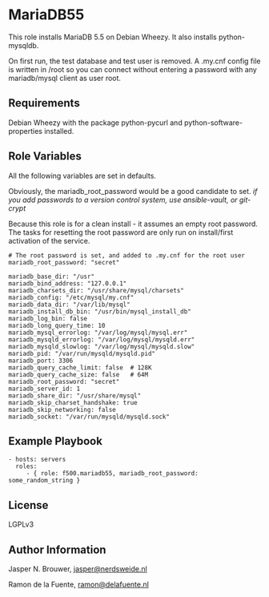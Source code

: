 MariaDB55
========

This role installs MariaDB 5.5 on Debian Wheezy.
It also installs python-mysqldb.

On first run, the test database and test user is removed.
A .my.cnf config file is written in /root so you can connect without
entering a password with any mariadb/mysql client as user root.

Requirements
------------

Debian Wheezy with the package python-pycurl and python-software-properties installed.

Role Variables
--------------

All the following variables are set in defaults.

Obviously, the mariadb_root_password would be a good candidate to set.
_if you add passwords to a version control system, use ansible-vault, or git-crypt_

Because this role is for a clean install - it assumes an empty root password.
The tasks for resetting the root password are only run on install/first activation of the service.

    # The root password is set, and added to .my.cnf for the root user
    mariadb_root_password: "secret"

    mariadb_base_dir: "/usr"
    mariadb_bind_address: "127.0.0.1"
    mariadb_charsets_dir: "/usr/share/mysql/charsets"
    mariadb_config: "/etc/mysql/my.cnf"
    mariadb_data_dir: "/var/lib/mysql"
    mariadb_install_db_bin: "/usr/bin/mysql_install_db"
    mariadb_log_bin: false
    mariadb_long_query_time: 10
    mariadb_mysql_errorlog: "/var/log/mysql/mysql.err"
    mariadb_mysqld_errorlog: "/var/log/mysql/mysqld.err"
    mariadb_mysqld_slowlog: "/var/log/mysql/mysqld.slow"
    mariadb_pid: "/var/run/mysqld/mysqld.pid"
    mariadb_port: 3306
    mariadb_query_cache_limit: false  # 128K
    mariadb_query_cache_size: false   # 64M
    mariadb_root_password: "secret"
    mariadb_server_id: 1
    mariadb_share_dir: "/usr/share/mysql"
    mariadb_skip_charset_handshake: true
    mariadb_skip_networking: false
    mariadb_socket: "/var/run/mysqld/mysqld.sock"

Example Playbook
----------------

    - hosts: servers
      roles:
         - { role: f500.mariadb55, mariadb_root_password: some_random_string }

License
-------

LGPLv3

Author Information
------------------

Jasper N. Brouwer, jasper@nerdsweide.nl

Ramon de la Fuente, ramon@delafuente.nl
